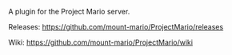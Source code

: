 A plugin for the Project Mario server.

Releases:
https://github.com/mount-mario/ProjectMario/releases

Wiki:
https://github.com/mount-mario/ProjectMario/wiki

